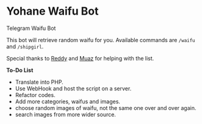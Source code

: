 # Yohane Waifu Bot
Telegram Waifu Bot

This bot will retrieve random waifu for you. Available commands are `/waifu` and `/shipgirl`.

Special thanks to [Reddy](http://twitter.com/Derpmia) and [Muaz](http://twitter.com/muaz_san) for helping with the list. 

**To-Do List**
- Translate into PHP.
- Use WebHook and host the script on a server.
- Refactor codes.
- Add more categories, waifus and images.
- choose random images of waifu, not the same one over and over again.
- search images from more wider source.

